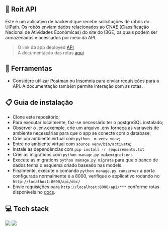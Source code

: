 
## 🤖 Roit API

Este é um aplicativo de backend que recebe solicitações de robôs do UiPath. Os robôs enviam dados relacionados ao CNAE (Classificação Nacional de Atividades Econômicas) do site do IBGE, os quais podem ser armazenados e acessados por meio da API.

> O link da app deployed [API](https://roit.herokuapp.com/api/) \
> A documentação das rotas [aqui](https://roit.herokuapp.com/api/docs/) 

## :toolbox: Ferramentas

- Considere utilizar [Postman](https://www.postman.com/downloads/) ou [Insomnia](https://insomnia.rest/download) para enviar requisições para a API. A documentação também permite interação com as rotas.


## 📋 Guia de instalação

- Clone este repositório;
- Para executar localmente, faz-se necessário ter o postgreSQL instalado;
- Observer o .env.exemple, crie um arquivo .env forneça as variaveis de ambiente necessárias para que o app se conecte com o database;
- Criei um ambiente virtual com `python -m venv venv`;
- Entre no ambiente virtual com `source venv/bin/activate`;
- Instale as dependências com `pip install -r requirements.txt`
- Criei as migrations com `python manage.py makemigrations`
- Execute as migrations `python manage.py migrate` para que o banco de dados tenha o esquema criado baseado nas models.
- Finalmente, execute o comando `python manage.py runserver` a porta configurada normalmente é a 8000, verifique o applicativo rodando no `http://localhost:8000/api/doc/`
- Envie requisições para `http://localhost:8000/api/***` conforme rotas disponiveis no [docs](https://roit.herokuapp.com/api/docs/).

## 💻 Tech stack

  <img src="https://img.shields.io/badge/Django-092E20?style=for-the-badge&logo=django&logoColor=green" /> <img src="https://img.shields.io/badge/PostgreSQL-316192?style=for-the-badge&logo=postgresql&logoColor=white" /> 
  




